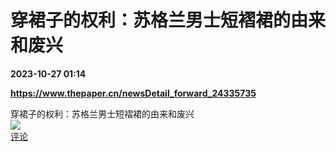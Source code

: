 # 穿裙子的权利：苏格兰男士短褶裙的由来和废兴

**2023-10-27 01:14**

**https://www.thepaper.cn/newsDetail_forward_24335735**

穿裙子的权利：苏格兰男士短褶裙的由来和废兴  
![](https://img3.chouti.com/CHOUTI_231026_D1EDAD88FE184C7487CB2E8D7EFF8F11.jpg)  
[评论](https://m.chouti.com/link/40410042)